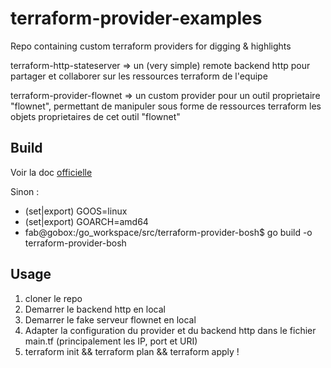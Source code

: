 # terraform-provider-examples
Repo containing custom terraform providers for digging &amp; highlights

terraform-http-stateserver => un (very simple) remote backend http pour partager et collaborer sur les ressources terraform de l'equipe

terraform-provider-flownet => un custom provider pour un outil proprietaire "flownet", permettant de manipuler sous forme de ressources terraform les objets proprietaires de cet outil "flownet"

## Build ##

Voir la doc [officielle ](https://golang.org/cmd/go/#hdr-Compile_packages_and_dependencies)

Sinon :

- (set|export) GOOS=linux
- (set|export) GOARCH=amd64
- fab@gobox:/go_workspace/src/terraform-provider-bosh$ go build -o terraform-provider-bosh

## Usage ##

1. cloner le repo
2. Demarrer le backend http en local
3. Demarrer le fake serveur flownet en local
4. Adapter la configuration du provider et du backend http dans le fichier main.tf (principalement les IP, port et URI)
5. terraform init && terraform plan && terraform apply !
